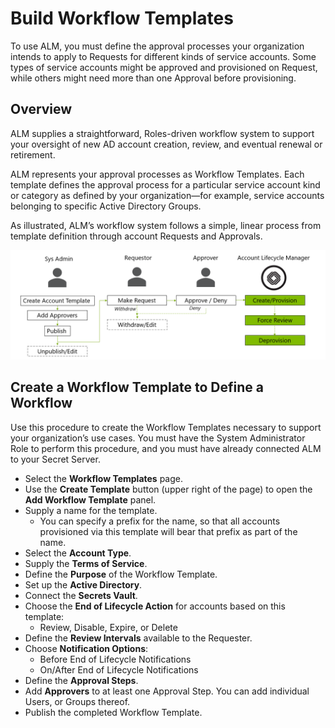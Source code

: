 ﻿[title]: # (Build Workflow Templates)
[tags]: # (Account Lifecycle Manager,ALM,Active Directory,)
[priority]: # (5190)

# Build Workflow Templates

To use ALM, you must define the approval processes your organization intends to apply to Requests for different kinds of service accounts. Some types of service accounts might be approved and provisioned on Request, while others might need more than one Approval before provisioning.

## Overview

ALM supplies a straightforward, Roles-driven workflow system to support your oversight of new AD account creation, review, and eventual renewal or retirement.

ALM represents your approval processes as Workflow Templates. Each template defines the approval process for a particular service account kind or category as defined by your organization—for example, service accounts belonging to specific Active Directory Groups.

As illustrated, ALM’s workflow system follows a simple, linear process from template definition through account Requests and Approvals.

![Workflow Process](images/workflow-process.png)

## Create a Workflow Template to Define a Workflow

Use this procedure to create the Workflow Templates necessary to support your organization’s use cases. You must have the System Administrator Role to perform this procedure, and you must have already connected ALM to your Secret Server.

* Select the **Workflow Templates** page.
* Use the **Create Template** button (upper right of the page) to open the **Add Workflow Template** panel.
* Supply a name for the template.
  * You can specify a prefix for the name, so that all accounts provisioned via this template will bear that prefix as part of the name.
* Select the **Account Type**.
* Supply the **Terms of Service**.
* Define the **Purpose** of the Workflow Template.
* Set up the **Active Directory**.
* Connect the **Secrets Vault**.
* Choose the **End of Lifecycle Action** for accounts based on this template:
  * Review, Disable, Expire, or Delete
* Define the **Review Intervals** available to the Requester.
* Choose **Notification Options**:
  * Before End of Lifecycle Notifications
  * On/After End of Lifecycle Notifications
* Define the **Approval Steps**.
* Add **Approvers** to at least one Approval Step. You can add individual Users, or Groups thereof.
* Publish the completed Workflow Template.
